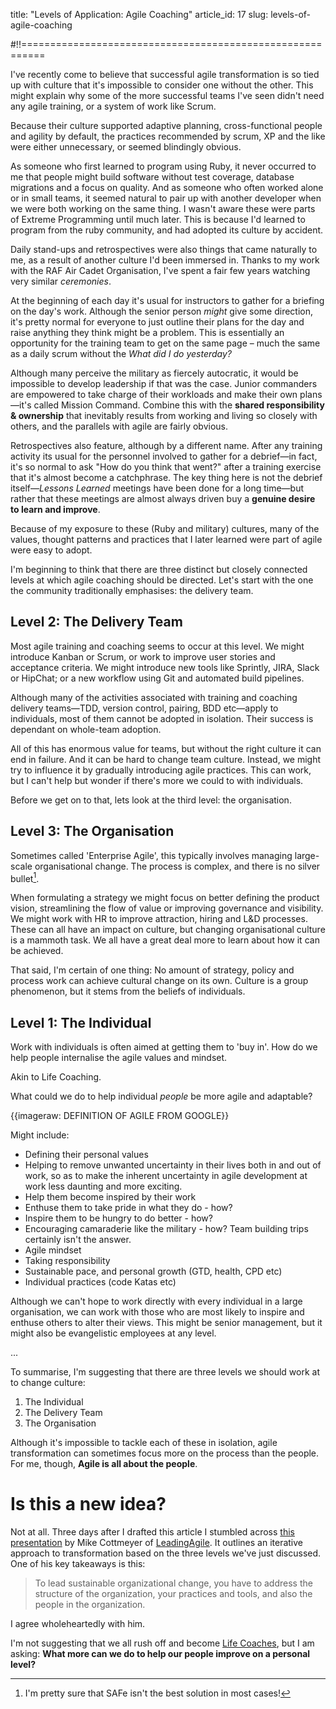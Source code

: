 title: "Levels of Application: Agile Coaching"
article_id: 17
slug: levels-of-agile-coaching

#!!==========================================================

I've recently come to believe that successful agile transformation is so tied up with culture that it's impossible to consider one without the other. This might explain why some of the more successful teams I've seen didn't need any agile training, or a system of work like Scrum.

Because their culture supported adaptive planning, cross-functional people and agility by default, the practices recommended by scrum, XP and the like were either unnecessary, or seemed blindingly obvious.

As someone who first learned to program using Ruby, it never occurred to me that people might build software without test coverage,  database migrations and a focus on quality. And as someone who often worked alone or in small teams, it seemed natural to pair up with another developer when we were both working on the same thing. I wasn't aware these were parts of Extreme Programming until much later. This is because I'd learned to program from the ruby community, and had adopted its culture by accident.

Daily stand-ups and retrospectives were also things that came naturally to me, as a result of another culture I'd been immersed in. Thanks to my work with the RAF Air Cadet Organisation, I've spent a fair few years watching very similar *ceremonies*.

At the beginning of each day it's usual for instructors to gather for a briefing on the day's work. Although the senior person *might* give some direction, it's pretty normal for everyone to just outline their plans for the day and raise anything they think might be a problem. This is essentially an opportunity for the training team to get on the same page – much the same as a daily scrum without the *What did I do yesterday?*

Although many perceive the military as fiercely autocratic, it would be impossible to develop leadership if that was the case. Junior commanders are empowered to take charge of their workloads and make their own plans—it's called Mission Command. Combine this with the **shared responsibility & ownership** that inevitably results from working and living so closely with others, and the parallels with agile are fairly obvious.

Retrospectives also feature, although by a different name. After any training activity its usual for the personnel involved to gather for a debrief—in fact, it's so normal to ask "How do you think that went?" after a training exercise that it's almost become a catchphrase. The key thing here is not the debrief itself—*Lessons Learned* meetings have been done for a long time—but rather that these meetings are almost always driven buy a **genuine desire to learn and improve**.

Because of my exposure to these (Ruby and military) cultures, many of the values, thought patterns and practices that I later learned were part of agile were easy to adopt.

I'm beginning to think that there are three distinct but closely connected levels at which agile coaching should be directed. Let's start with the one the community traditionally emphasises: the delivery team.

## Level 2: The Delivery Team
Most agile training and coaching seems to occur at this level. We might introduce Kanban or Scrum, or work to improve user stories and acceptance criteria. We might introduce new tools like Sprintly, JIRA, Slack or HipChat; or a new workflow using Git and automated build pipelines.
 
Although many of the activities associated with training and coaching delivery teams—TDD, version control, pairing, BDD etc—apply to individuals, most of them cannot be adopted in isolation. Their success is dependant on whole-team adoption.
 
All of this has enormous value for teams, but without the right culture it can end in failure. And it can be hard to change team culture. Instead, we might try to influence it by gradually introducing agile practices. This can work, but I can't help but wonder if there's more we could to with individuals.

Before we get on to that, lets look at the third level: the organisation.

## Level 3: The Organisation
Sometimes called 'Enterprise Agile',  this typically involves managing large-scale organisational change. The process is complex, and there is no silver bullet[^1].

When formulating a strategy we might focus on better defining the product vision, streamlining the flow of value or improving governance and visibility. We might work with HR to improve attraction, hiring and L&D processes. These can all have an impact on culture, but changing organisational culture is a mammoth task. We all have a great deal more to learn about how it can be achieved.

That said, I'm certain of one thing: No amount of strategy, policy and process work can achieve cultural change on its own. Culture is a group phenomenon, but it stems from the beliefs of individuals.

## Level 1: The Individual
Work with individuals is often aimed at getting them to 'buy in'. How do we help people internalise the agile values  and mindset.

Akin to Life Coaching.

What could we do to help individual *people* be more agile and adaptable? 

{{imageraw: DEFINITION OF AGILE FROM GOOGLE}} 

Might include:
- Defining their personal values
- Helping to remove unwanted uncertainty in their lives both in and out of work, so as to make the inherent uncertainty in agile development at work less daunting and more exciting.
 - Help them become inspired by their work
 - Enthuse them to take pride in what they do - how?
 - Inspire them to be hungry to do better - how?
 - Encouraging camaraderie like the military - how? Team building trips certainly isn't the answer.
- Agile mindset
- Taking responsibility
- Sustainable pace, and personal growth (GTD, health, CPD etc)
- Individual practices (code Katas etc)
 

Although we can't hope to work directly with every individual in a large organisation, we can work with those who are most likely to inspire and enthuse others to alter their views. This might be senior management, but it might also be evangelistic employees at any level.

...

To summarise, I'm suggesting that there are three levels we should work at to change culture:

1. The Individual
2. The Delivery Team
3. The Organisation

Although it's impossible to tackle each of these in isolation,  agile transformation can sometimes focus more on the process than the people. For me, though, **Agile is all about the people**.
 
# Is this a new idea?

Not at all. Three days after I drafted this article I stumbled across [this presentation](http://www.slideshare.net/mcottmeyer/exploring-agile-transformation-and-scaling-patterns) by Mike Cottmeyer of [LeadingAgile](http://leadingagile.com/). It outlines an iterative approach to  transformation based on the three levels we've just discussed.  One of his key takeaways is this:

> To lead sustainable organizational change, you have to address the structure of the organization, your practices and tools, and also the people in the organization.

I agree wholeheartedly with him.

I'm not suggesting that we all rush off and become [Life Coaches](http://en.wikipedia.org/wiki/Coaching#Life_coaching), but I am asking: **What more can we do to help our people improve on a personal level?**
 

[^1]: I'm pretty sure that SAFe isn't the best solution in most cases!
